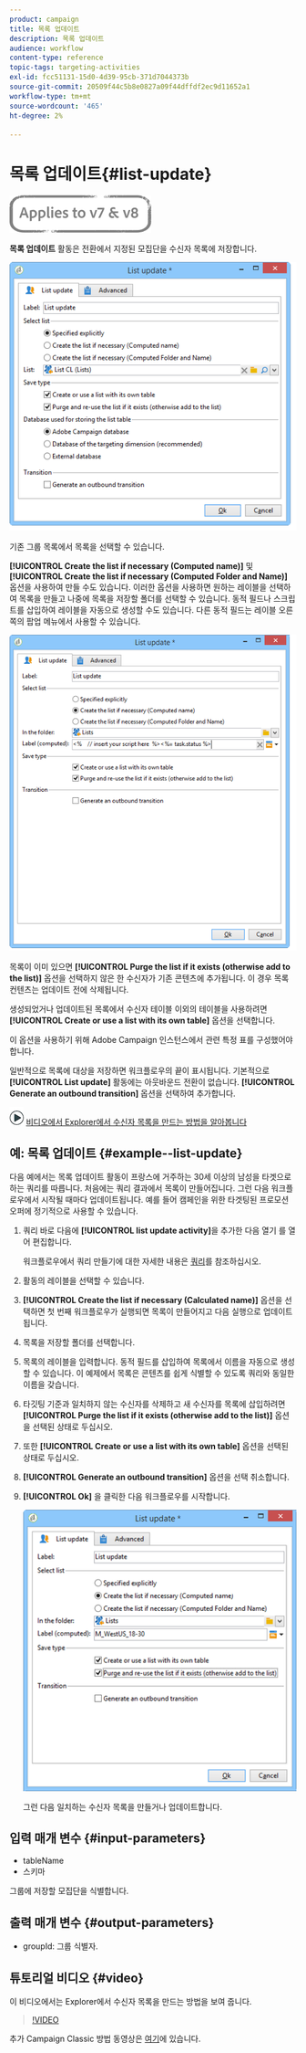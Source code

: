 ```yaml
---
product: campaign
title: 목록 업데이트
description: 목록 업데이트
audience: workflow
content-type: reference
topic-tags: targeting-activities
exl-id: fcc51131-15d0-4d39-95cb-371d7044373b
source-git-commit: 20509f44c5b8e0827a09f44dffdf2ec9d11652a1
workflow-type: tm+mt
source-wordcount: '465'
ht-degree: 2%

---
```


# 목록 업데이트{#list-update}

![](../../assets/common.svg)

**목록 업데이트** 활동은 전환에서 지정된 모집단을 수신자 목록에 저장합니다.

![](assets/s_user_segmentation_update_group.png)

기존 그룹 목록에서 목록을 선택할 수 있습니다.

**[!UICONTROL Create the list if necessary (Computed name)]** 및 **[!UICONTROL Create the list if necessary (Computed Folder and Name)]** 옵션을 사용하여 만들 수도 있습니다. 이러한 옵션을 사용하면 원하는 레이블을 선택하여 목록을 만들고 나중에 목록을 저장할 폴더를 선택할 수 있습니다. 동적 필드나 스크립트를 삽입하여 레이블을 자동으로 생성할 수도 있습니다. 다른 동적 필드는 레이블 오른쪽의 팝업 메뉴에서 사용할 수 있습니다.

![](assets/s_user_segmentation_update_list_calc.png)

목록이 이미 있으면 **[!UICONTROL Purge the list if it exists (otherwise add to the list)]** 옵션을 선택하지 않은 한 수신자가 기존 콘텐츠에 추가됩니다. 이 경우 목록 컨텐츠는 업데이트 전에 삭제됩니다.

생성되었거나 업데이트된 목록에서 수신자 테이블 이외의 테이블을 사용하려면 **[!UICONTROL Create or use a list with its own table]** 옵션을 선택합니다.

이 옵션을 사용하기 위해 Adobe Campaign 인스턴스에서 관련 특정 표를 구성했어야 합니다.

일반적으로 목록에 대상을 저장하면 워크플로우의 끝이 표시됩니다. 기본적으로 **[!UICONTROL List update]** 활동에는 아웃바운드 전환이 없습니다. **[!UICONTROL Generate an outbound transition]** 옵션을 선택하여 추가합니다.

![](assets/do-not-localize/how-to-video.png) [비디오에서 Explorer에서 수신자 목록을 만드는 방법을 알아봅니다](#video)

## 예: 목록 업데이트 {#example--list-update}

다음 예에서는 목록 업데이트 활동이 프랑스에 거주하는 30세 이상의 남성을 타겟으로 하는 쿼리를 따릅니다. 처음에는 쿼리 결과에서 목록이 만들어집니다. 그런 다음 워크플로우에서 시작될 때마다 업데이트됩니다. 예를 들어 캠페인을 위한 타겟팅된 프로모션 오퍼에 정기적으로 사용할 수 있습니다.

1. 쿼리 바로 다음에 **[!UICONTROL list update activity]**&#x200B;을 추가한 다음 열기 를 열어 편집합니다.

   워크플로우에서 쿼리 만들기에 대한 자세한 내용은 [쿼리](query.md)를 참조하십시오.

1. 활동의 레이블을 선택할 수 있습니다.
1. **[!UICONTROL Create the list if necessary (Calculated name)]** 옵션을 선택하면 첫 번째 워크플로우가 실행되면 목록이 만들어지고 다음 실행으로 업데이트됩니다.
1. 목록을 저장할 폴더를 선택합니다.
1. 목록의 레이블을 입력합니다. 동적 필드를 삽입하여 목록에서 이름을 자동으로 생성할 수 있습니다. 이 예제에서 목록은 콘텐츠를 쉽게 식별할 수 있도록 쿼리와 동일한 이름을 갖습니다.
1. 타깃팅 기준과 일치하지 않는 수신자를 삭제하고 새 수신자를 목록에 삽입하려면 **[!UICONTROL Purge the list if it exists (otherwise add to the list)]** 옵션을 선택된 상태로 두십시오.
1. 또한 **[!UICONTROL Create or use a list with its own table]** 옵션을 선택된 상태로 두십시오.
1. **[!UICONTROL Generate an outbound transition]** 옵션을 선택 취소합니다.
1. **[!UICONTROL Ok]** 을 클릭한 다음 워크플로우를 시작합니다.

   ![](assets/s_user_segmentation_update_list_calc_example.png)

   그런 다음 일치하는 수신자 목록을 만들거나 업데이트합니다.

## 입력 매개 변수 {#input-parameters}

* tableName
* 스키마

그룹에 저장할 모집단을 식별합니다.

## 출력 매개 변수 {#output-parameters}

* groupId: 그룹 식별자.

## 튜토리얼 비디오 {#video}

이 비디오에서는 Explorer에서 수신자 목록을 만드는 방법을 보여 줍니다.

>[!VIDEO](https://video.tv.adobe.com/v/25602/quality=12)

추가 Campaign Classic 방법 동영상은 [여기](https://experienceleague.adobe.com/docs/campaign-classic-learn/tutorials/overview.html?lang=ko)에 있습니다.
